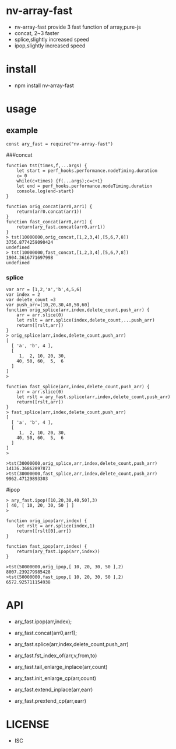 nv-array-fast
============
- nv-array-fast provide 3 fast function of array,pure-js
- concat, 2~3 faster  
- splice,slightly increased speed
- ipop,slightly increased speed


install
=======
- npm install nv-array-fast 

usage
=====
    
example
-------

    const ary_fast = require("nv-array-fast")

###concat 

    function tst(times,f,...args) {
        let start = perf_hooks.performance.nodeTiming.duration
        c= 0
        while(c<times) {f(...args);c=c+1}
        let end = perf_hooks.performance.nodeTiming.duration
        console.log(end-start)
    }
   
    function orig_concat(arr0,arr1) {
        return(arr0.concat(arr1))
    }
    function fast_concat(arr0,arr1) {
        return(ary_fast.concat(arr0,arr1))
    }
    > tst(10000000,orig_concat,[1,2,3,4],[5,6,7,8])
    3756.8774259090424
    undefined
    > tst(10000000,fast_concat,[1,2,3,4],[5,6,7,8])
    1904.3616771697998
    undefined

### splice 

    var arr = [1,2,'a','b',4,5,6] 
    var index = 2
    var delete_count =3
    var push_arr=[10,20,30,40,50,60]
    function orig_splice(arr,index,delete_count,push_arr) {
        arr = arr.slice(0)
        let rslt = arr.splice(index,delete_count,...push_arr)
        return([rslt,arr])
    }
    > orig_splice(arr,index,delete_count,push_arr)
    [
      [ 'a', 'b', 4 ],
      [
         1,  2, 10, 20, 30,
        40, 50, 60,  5,  6
      ]
    ]
    >

    function fast_splice(arr,index,delete_count,push_arr) {
        arr = arr.slice(0)
        let rslt = ary_fast.splice(arr,index,delete_count,push_arr)
        return([rslt,arr])
    }
    > fast_splice(arr,index,delete_count,push_arr)
    [
      [ 'a', 'b', 4 ],
      [
         1,  2, 10, 20, 30,
        40, 50, 60,  5,  6
      ]
    ]
    >
    
    >tst(30000000,orig_splice,arr,index,delete_count,push_arr)
    14136.36862897873
    >tst(30000000,fast_splice,arr,index,delete_count,push_arr)
    9962.47129893303

#ipop

    > ary_fast.ipop([10,20,30,40,50],3)
    [ 40, [ 10, 20, 30, 50 ] ]
    >
    
    function orig_ipop(arr,index) {
        let rslt = arr.splice(index,1)
        return([rslt[0],arr])
    }
    
    function fast_ipop(arr,index) {
        return(ary_fast.ipop(arr,index))
    }

    >tst(50000000,orig_ipop,[ 10, 20, 30, 50 ],2)
    8007.239279985428
    >tst(50000000,fast_ipop,[ 10, 20, 30, 50 ],2)
    6572.925711154938





API
====
- ary\_fast.ipop(arr,index);
- ary\_fast.concat(arr0,arr1);
- ary\_fast.splice(arr,index,delete\_count,push\_arr)
- ary\_fast.fst\_index\_of(arr,v,from,to)

- ary\_fast.tail\_enlarge\_inplace(arr,count) 
- ary\_fast.init\_enlarge\_cp(arr,count) 
- ary\_fast.extend\_inplace(arr,earr) 
- ary\_fast.prextend\_cp(arr,earr)

LICENSE
=======
- ISC 
